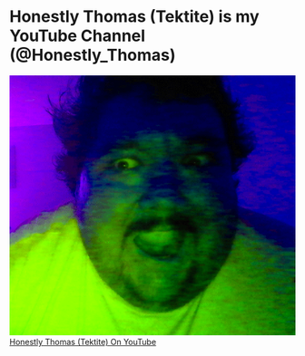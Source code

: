 # Honestly Thomas (Tektite) is my YouTube Channel (@Honestly_Thomas)
![glitchface.gif](/images/glitchface.gif)
[Honestly Thomas (Tektite) On YouTube](https://youtube.com/@Honestly_Thomas)
